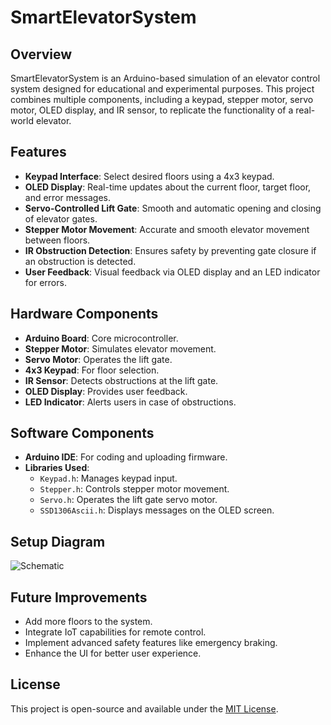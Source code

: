 
# SmartElevatorSystem

## Overview  
SmartElevatorSystem is an Arduino-based simulation of an elevator control system designed for educational and experimental purposes. This project combines multiple components, including a keypad, stepper motor, servo motor, OLED display, and IR sensor, to replicate the functionality of a real-world elevator.

## Features  
- **Keypad Interface**: Select desired floors using a 4x3 keypad.  
- **OLED Display**: Real-time updates about the current floor, target floor, and error messages.  
- **Servo-Controlled Lift Gate**: Smooth and automatic opening and closing of elevator gates.  
- **Stepper Motor Movement**: Accurate and smooth elevator movement between floors.  
- **IR Obstruction Detection**: Ensures safety by preventing gate closure if an obstruction is detected.  
- **User Feedback**: Visual feedback via OLED display and an LED indicator for errors.

## Hardware Components  
- **Arduino Board**: Core microcontroller.  
- **Stepper Motor**: Simulates elevator movement.  
- **Servo Motor**: Operates the lift gate.  
- **4x3 Keypad**: For floor selection.  
- **IR Sensor**: Detects obstructions at the lift gate.  
- **OLED Display**: Provides user feedback.  
- **LED Indicator**: Alerts users in case of obstructions.

## Software Components  
- **Arduino IDE**: For coding and uploading firmware.  
- **Libraries Used**:  
  - `Keypad.h`: Manages keypad input.  
  - `Stepper.h`: Controls stepper motor movement.  
  - `Servo.h`: Operates the lift gate servo motor.  
  - `SSD1306Ascii.h`: Displays messages on the OLED screen.

## Setup Diagram  
![Schematic](https://github.com/saifrehman945/SmartElevatorSystem/doc/Circuit_diagram.png)

## Future Improvements  
- Add more floors to the system.  
- Integrate IoT capabilities for remote control.  
- Implement advanced safety features like emergency braking.  
- Enhance the UI for better user experience.

## License  
This project is open-source and available under the [MIT License](https://opensource.org/licenses/MIT).

